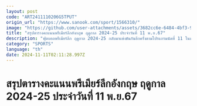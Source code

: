 ```yaml
---
layout: post
code: "ART2411110206G5TPUT"
origin_url: "https://www.sanook.com/sport/1566310/"
image: "https://github.com/user-attachments/assets/3682cc6e-6484-4bf3-967f-b372c8ccd3c5"
title: "สรุปตารางคะแนนพรีเมียร์ลีกอังกฤษ ฤดูกาล 2024-25 ประจำวันที่ 11 พ.ย.67"
description: "ฟุตบอลพรีเมียร์ลีก ฤดูกาล 2024-25 กลับมาแข่งขันกันอีกครั้งตามโปรแกรมนัดที่ 11 ในช่วงวันเสาร์ที่ 9 พฤศจิกายน - วันอาทิตย์ที่ 10 พฤศจิกายน 2567"
category: "SPORTS"
language: "th"
date: 2024-11-11T02:11:28.997Z
---
```


# สรุปตารางคะแนนพรีเมียร์ลีกอังกฤษ ฤดูกาล 2024-25 ประจำวันที่ 11 พ.ย.67